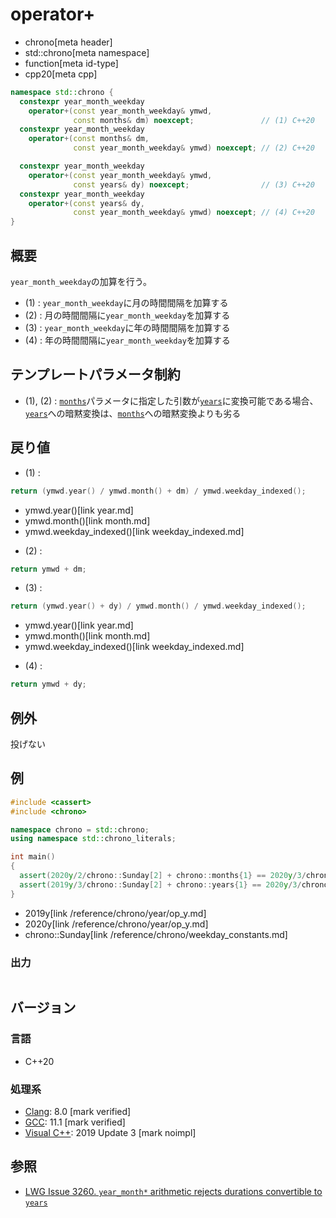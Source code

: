# operator+
* chrono[meta header]
* std::chrono[meta namespace]
* function[meta id-type]
* cpp20[meta cpp]

```cpp
namespace std::chrono {
  constexpr year_month_weekday
    operator+(const year_month_weekday& ymwd,
              const months& dm) noexcept;               // (1) C++20
  constexpr year_month_weekday
    operator+(const months& dm,
              const year_month_weekday& ymwd) noexcept; // (2) C++20

  constexpr year_month_weekday
    operator+(const year_month_weekday& ymwd,
              const years& dy) noexcept;                // (3) C++20
  constexpr year_month_weekday
    operator+(const years& dy,
              const year_month_weekday& ymwd) noexcept; // (4) C++20
}
```

## 概要
`year_month_weekday`の加算を行う。

- (1) : `year_month_weekday`に月の時間間隔を加算する
- (2) : 月の時間間隔に`year_month_weekday`を加算する
- (3) : `year_month_weekday`に年の時間間隔を加算する
- (4) : 年の時間間隔に`year_month_weekday`を加算する


## テンプレートパラメータ制約
- (1), (2) : [`months`](/reference/chrono/duration_aliases.md)パラメータに指定した引数が[`years`](/reference/chrono/duration_aliases.md)に変換可能である場合、[`years`](/reference/chrono/duration_aliases.md)への暗黙変換は、[`months`](/reference/chrono/duration_aliases.md)への暗黙変換よりも劣る


## 戻り値
- (1) :

```cpp
return (ymwd.year() / ymwd.month() + dm) / ymwd.weekday_indexed();
```
* ymwd.year()[link year.md]
* ymwd.month()[link month.md]
* ymwd.weekday_indexed()[link weekday_indexed.md]


- (2) :

```cpp
return ymwd + dm;
```

- (3) :

```cpp
return (ymwd.year() + dy) / ymwd.month() / ymwd.weekday_indexed();
```
* ymwd.year()[link year.md]
* ymwd.month()[link month.md]
* ymwd.weekday_indexed()[link weekday_indexed.md]

- (4) :

```cpp
return ymwd + dy;
```


## 例外
投げない


## 例
```cpp example
#include <cassert>
#include <chrono>

namespace chrono = std::chrono;
using namespace std::chrono_literals;

int main()
{
  assert(2020y/2/chrono::Sunday[2] + chrono::months{1} == 2020y/3/chrono::Sunday[2]);
  assert(2019y/3/chrono::Sunday[2] + chrono::years{1} == 2020y/3/chrono::Sunday[2]);
}
```
* 2019y[link /reference/chrono/year/op_y.md]
* 2020y[link /reference/chrono/year/op_y.md]
* chrono::Sunday[link /reference/chrono/weekday_constants.md]

### 出力
```
```

## バージョン
### 言語
- C++20

### 処理系
- [Clang](/implementation.md#clang): 8.0 [mark verified]
- [GCC](/implementation.md#gcc): 11.1 [mark verified]
- [Visual C++](/implementation.md#visual_cpp): 2019 Update 3 [mark noimpl]


## 参照
- [LWG Issue 3260. `year_month*` arithmetic rejects durations convertible to `years`](http://www.open-std.org/jtc1/sc22/wg21/docs/papers/2020/p2117r0.html#3260)
